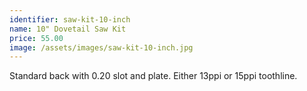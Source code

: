 ```yaml
---
identifier: saw-kit-10-inch
name: 10" Dovetail Saw Kit
price: 55.00
image: /assets/images/saw-kit-10-inch.jpg
---
```

Standard back with 0.20 slot and plate.  Either 13ppi or 15ppi toothline.
